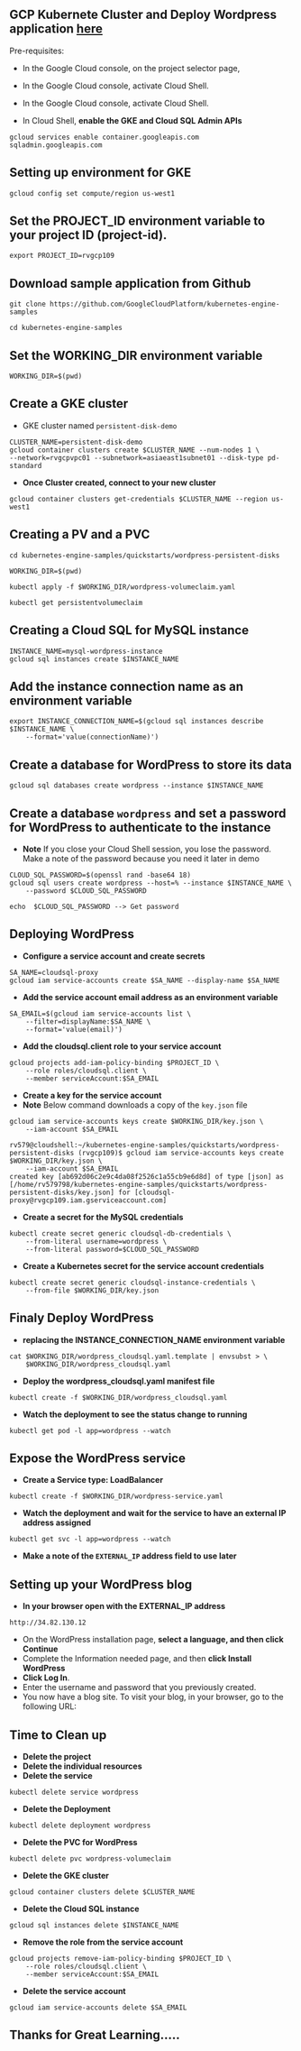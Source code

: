 ## GCP Kubernete Cluster and Deploy Wordpress application [here](https://cloud.google.com/kubernetes-engine/docs/tutorials/persistent-disk)

Pre-requisites:
- In the Google Cloud console, on the project selector page,
- In the Google Cloud console, activate Cloud Shell.
- In the Google Cloud console, activate Cloud Shell.

- In Cloud Shell, **enable the GKE and Cloud SQL Admin APIs**
```
gcloud services enable container.googleapis.com sqladmin.googleapis.com
```


## Setting up environment for GKE
```
gcloud config set compute/region us-west1
```

## Set the PROJECT_ID environment variable to your project ID (project-id).
```
export PROJECT_ID=rvgcp109
```

## Download sample application from Github
```
git clone https://github.com/GoogleCloudPlatform/kubernetes-engine-samples

cd kubernetes-engine-samples
```

## Set the WORKING_DIR environment variable
```
WORKING_DIR=$(pwd)
```

## Create a GKE cluster
- GKE cluster named `persistent-disk-demo`
```
CLUSTER_NAME=persistent-disk-demo
gcloud container clusters create $CLUSTER_NAME --num-nodes 1 \
--network=rvgcpvpc01 --subnetwork=asiaeast1subnet01 --disk-type pd-standard
```

- **Once Cluster created, connect to your new cluster**
```
gcloud container clusters get-credentials $CLUSTER_NAME --region us-west1
```

## Creating a PV and a PVC 
```
cd kubernetes-engine-samples/quickstarts/wordpress-persistent-disks

WORKING_DIR=$(pwd)

kubectl apply -f $WORKING_DIR/wordpress-volumeclaim.yaml

kubectl get persistentvolumeclaim
```


## Creating a Cloud SQL for MySQL instance
```
INSTANCE_NAME=mysql-wordpress-instance
gcloud sql instances create $INSTANCE_NAME
```
## Add the instance connection name as an environment variable
```
export INSTANCE_CONNECTION_NAME=$(gcloud sql instances describe $INSTANCE_NAME \
    --format='value(connectionName)')
```

## Create a database for WordPress to store its data
```
gcloud sql databases create wordpress --instance $INSTANCE_NAME
```

## Create a database `wordpress` and set a password for WordPress to authenticate to the instance
- **Note** If you close your Cloud Shell session, you lose the password. Make a note of the password because you need it later in demo
```fxPr0XsuBdjJ16k+tUaX5aI7
CLOUD_SQL_PASSWORD=$(openssl rand -base64 18)
gcloud sql users create wordpress --host=% --instance $INSTANCE_NAME \
    --password $CLOUD_SQL_PASSWORD

echo  $CLOUD_SQL_PASSWORD --> Get password
```

## Deploying WordPress 
- **Configure a service account and create secrets**
```
SA_NAME=cloudsql-proxy
gcloud iam service-accounts create $SA_NAME --display-name $SA_NAME
```
- **Add the service account email address as an environment variable**
```
SA_EMAIL=$(gcloud iam service-accounts list \
    --filter=displayName:$SA_NAME \
    --format='value(email)')
```

- **Add the cloudsql.client role to your service account**
```
gcloud projects add-iam-policy-binding $PROJECT_ID \
    --role roles/cloudsql.client \
    --member serviceAccount:$SA_EMAIL
```


- **Create a key for the service account**
- **Note** Below command downloads a copy of the `key.json` file
```
gcloud iam service-accounts keys create $WORKING_DIR/key.json \
    --iam-account $SA_EMAIL 
```
```Output
rv579@cloudshell:~/kubernetes-engine-samples/quickstarts/wordpress-persistent-disks (rvgcp109)$ gcloud iam service-accounts keys create $WORKING_DIR/key.json \
    --iam-account $SA_EMAIL
created key [ab692d06c2e9c4da08f2526c1a55cb9e6d8d] of type [json] as [/home/rv579798/kubernetes-engine-samples/quickstarts/wordpress-persistent-disks/key.json] for [cloudsql-proxy@rvgcp109.iam.gserviceaccount.com]
```

- **Create a secret for the MySQL credentials**
```fxPr0XsuBdjJ16k+tUaX5aI7
kubectl create secret generic cloudsql-db-credentials \
    --from-literal username=wordpress \
    --from-literal password=$CLOUD_SQL_PASSWORD
```

- **Create a Kubernetes secret for the service account credentials**
```
kubectl create secret generic cloudsql-instance-credentials \
    --from-file $WORKING_DIR/key.json
```

## Finaly Deploy WordPress
- **replacing the INSTANCE_CONNECTION_NAME environment variable**
```
cat $WORKING_DIR/wordpress_cloudsql.yaml.template | envsubst > \
    $WORKING_DIR/wordpress_cloudsql.yaml
```
- **Deploy the wordpress_cloudsql.yaml manifest file**
```
kubectl create -f $WORKING_DIR/wordpress_cloudsql.yaml
```

- **Watch the deployment to see the status change to running**
```
kubectl get pod -l app=wordpress --watch
```

## Expose the WordPress service
- **Create a Service type: LoadBalancer**
```
kubectl create -f $WORKING_DIR/wordpress-service.yaml
```

- **Watch the deployment and wait for the service to have an external IP address assigned**
```
kubectl get svc -l app=wordpress --watch
```

- **Make a note of the `EXTERNAL_IP` address field to use later**

## Setting up your WordPress blog
- **In your browser open with the EXTERNAL_IP address**
```
http://34.82.130.12
```
- On the WordPress installation page, **select a language, and then click Continue**
- Complete the Information needed page, and then **click Install WordPress**
- **Click Log In**.
- Enter the username and password that you previously created.
- You now have a blog site. To visit your blog, in your browser, go to the following URL:


## Time to Clean up
- **Delete the project**
- **Delete the individual resources**
- **Delete the service**
```
kubectl delete service wordpress
```
- **Delete the Deployment**
```
kubectl delete deployment wordpress
```
- **Delete the PVC for WordPress**
```
kubectl delete pvc wordpress-volumeclaim
```
- **Delete the GKE cluster**
```
gcloud container clusters delete $CLUSTER_NAME
```
- **Delete the Cloud SQL instance**
```
gcloud sql instances delete $INSTANCE_NAME
```
- **Remove the role from the service account**
```
gcloud projects remove-iam-policy-binding $PROJECT_ID \
    --role roles/cloudsql.client \
    --member serviceAccount:$SA_EMAIL
```
- **Delete the service account**
```
gcloud iam service-accounts delete $SA_EMAIL
```

## Thanks for Great Learning.....














